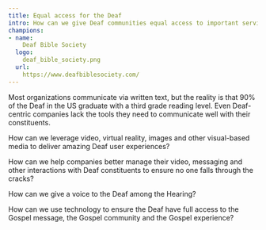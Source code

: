 ```yaml
---
title: Equal access for the Deaf
intro: How can we give Deaf communities equal access to important services and content? 
champions:
- name:
    Deaf Bible Society
  logo: 
    deaf_bible_society.png
  url:
    https://www.deafbiblesociety.com/
---
```

Most organizations communicate via written text, but the reality is that 90% of the Deaf in the US graduate with a third grade reading level. Even Deaf-centric companies lack the tools they need to communicate well with their constituents.

How can we leverage video, virtual reality, images and other visual-based media to deliver amazing Deaf user experiences?

How can we help companies better manage their video, messaging and other interactions with Deaf constituents to ensure no one falls through the cracks?

How can we give a voice to the Deaf among the Hearing?

How can we use technology to ensure the Deaf have full access to the Gospel message, the Gospel community and the Gospel experience?
